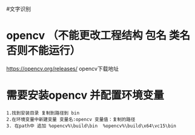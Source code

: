 #文字识别
# opencv （不能更改工程结构 包名 类名 否则不能运行）
https://opencv.org/releases/ opencv下载地址
# 需要安装opencv 并配置环境变量
    1.找到安装目录 复制到路径到 bin
    2.在环境变量中新建变量 变量名:opencv 变量值：复制的路径
    3. 在path中 追加 %opencv%\build\bin  %opencv%\build\x64\vc15\bin
